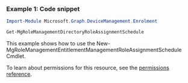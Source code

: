 ### Example 1: Code snippet

```powershellImport-Module Microsoft.Graph.DeviceManagement.Enrolment

Get-MgRoleManagementDirectoryRoleAssignmentSchedule
```
This example shows how to use the New-MgRoleManagementEntitlementManagementRoleAssignmentSchedule Cmdlet.
To learn about permissions for this resource, see the [permissions reference](/graph/permissions-reference).

